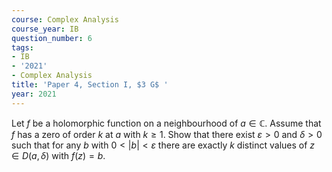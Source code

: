 ```yaml
---
course: Complex Analysis
course_year: IB
question_number: 6
tags:
- IB
- '2021'
- Complex Analysis
title: 'Paper 4, Section I, $3 G$ '
year: 2021
---
```




Let $f$ be a holomorphic function on a neighbourhood of $a \in \mathbb{C}$. Assume that $f$ has a zero of order $k$ at $a$ with $k \geqslant 1$. Show that there exist $\varepsilon>0$ and $\delta>0$ such that for any $b$ with $0<|b|<\varepsilon$ there are exactly $k$ distinct values of $z \in D(a, \delta)$ with $f(z)=b$.